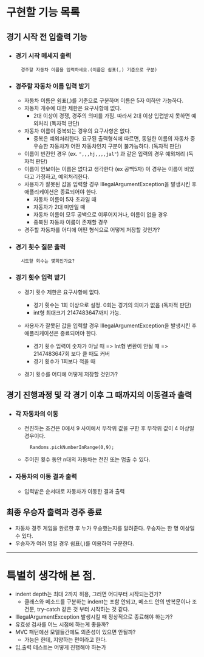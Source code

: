 # 구현할 기능 목록

## 경기 시작 전 입출력 기능

- ### 경기 시작 메세지 출력
        경주할 자동차 이름을 입력하세요.(이름은 쉼표(,) 기준으로 구분)

- ### 경주할 자동차 이름 입력 받기
    - 자동차 이름은 쉼표(,)를 기준으로 구분하며 이름은 5자 이하만 가능하다.
    - 자동차 개수에 대한 제한은 요구사항에 없다.
        - 2대 이상이 경쟁, 경주의 의미를 가짐. 따라서 2대 이상 입렵받지 못하면 예외처리 (독자적 판단)
    - 자동차 이름이 중복되는 경우의 요구사항은 없다.
        - 중복은 예외처리한다. 요구된 출력형식에 따르면, 동일한 이름의 자동차 중 우승한 자동차가 어떤 자동차인지 구분이 불가능하다. (독자적 판단)
    - 이름이 빈칸인 경우 (ex. `",,,hj,,,,jal"`) 과 같은 입력의 경우 예외처리 (독자적 판단)
    - 이름이 안보이는 이름은 없다고 생각한다 (ex 공백5자) 이 경우는 이름이 비었다고 가정하고, 예외처리한다.
    - 사용자가 잘못된 값을 입력할 경우 IllegalArgumentException을 발생시킨 후 애플리케이션은 종료되어야 한다.
        - 자동차 이름이 5자 초과일 때
        - 자동차가 2대 미만일 때
        - 자동차 이름이 모두 공백으로 이루어지거나, 이름이 없을 경우
        - 중복된 자동차 이름이 존재할 경우
    - 경주할 자동차를 어디에 어떤 형식으로 어떻게 저장할 것인가?

- ### 경기 횟수 질문 출력
        시도할 회수는 몇회인가요?

- ### 경기 횟수 입력 받기
    - 경기 횟수 제한은 요구사항에 없다.
        - 경기 횟수는 1회 이상으로 설정. 0회는 경기의 의미가 없음 (독자적 판단)
        - int형 최대크기 2147483647까지 가능.
    - 사용자가 잘못된 값을 입력할 경우 IllegalArgumentException을 발생시킨 후 애플리케이션은 종료되어야 한다.
        - 경기 횟수 입력이 숫자가 아닐 때 => Int형 변환이 안될 때 => 2147483647회 보다 클 때도 커버
        - 경기 횟수가 1회보다 적을 때

    - 경기 횟수를 어디에 어떻게 저장할 것인가?

## 경기 진행과정 및 각 경기 이후 그 때까지의 이동결과 출력

- ### 각 자동차의 이동
    - 전진하는 조건은 0에서 9 사이에서 무작위 값을 구한 후 무작위 값이 4 이상일 경우이다.

            Randoms.pickNumberInRange(0,9);
    - 주어진 횟수 동안 n대의 자동차는 전진 또는 멈출 수 있다.

- ### 자동차의 이동 결과 출력
    - 입력받은 순서대로 자동차가 이동한 결과 출력

## 최종 우승자 출력과 경주 종료

- 자동차 경주 게임을 완료한 후 누가 우승했는지를 알려준다. 우승자는 한 명 이상일 수 있다.
- 우승자가 여러 명일 경우 쉼표(,)를 이용하여 구분한다.

***

# 특별히 생각해 본 점.

- indent depth는 최대 2까지 허용, 그러면 어디부터 시작되는건가?
    - 클래스와 메소드를 구분하는 indent는 포함 안되고, 메소드 안의 반복문이나 조건문, try-catch 같은 것 부터 시작하는 것 같다.
- IllegalArgumentException 발생시킬 때 정상적으로 종료해야 하는가?
- 유효성 검사를 어느 시점에 하는게 좋을까?
- MVC 패턴에선 모델들간에도 의존성이 있으면 안될까?
    - 가능은 한데, 지양하는 편이라고 한다.
- 입,출력 테스트는 어떻게 진행해야 하는가